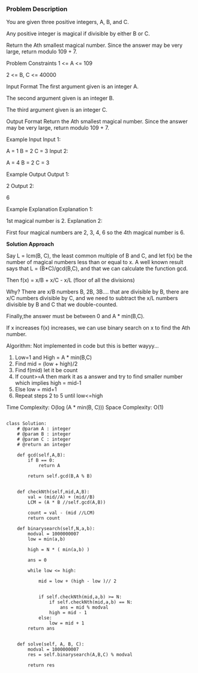 ### Problem Description

You are given three positive integers, A, B, and C.

Any positive integer is magical if divisible by either B or C.

Return the Ath smallest magical number. Since the answer may be very large, return modulo 109 + 7.



Problem Constraints
1 <= A <= 109

2 <= B, C <= 40000



Input Format
The first argument given is an integer A.

The second argument given is an integer B.

The third argument given is an integer C.



Output Format
Return the Ath smallest magical number. Since the answer may be very large, return modulo 109 + 7.



Example Input
Input 1:

 A = 1
 B = 2
 C = 3
Input 2:

 A = 4
 B = 2
 C = 3


Example Output
Output 1:

 2
Output 2:

 6


Example Explanation
Explanation 1:

 1st magical number is 2.
Explanation 2:

 First four magical numbers are 2, 3, 4, 6 so the 4th magical number is 6.

**Solution Approach**

Say L = lcm(B, C), the least common multiple of B and C, and let f(x) be the number of magical numbers less than or equal to x.
A well known result says that L = (B*C)/gcd(B,C), and that we can calculate the function gcd.

Then f(x) = x/B + x/C - x/L (floor of all the divisions)

Why? There are x/B numbers B, 2B, 3B…. that are divisible by B, there are x/C numbers divisible by C, and we need to subtract the x/L numbers divisible by B and C that we double-counted.

Finally,the answer must be between 0 and A * min(B,C).

If x increases f(x) increases, we can use binary search on x to find the Ath number.

Algorithm: Not implemented in code but this is better wayyy...
1) Low=1 and High = A * min(B,C)
2) Find mid = (low + high)/2
3) Find f(mid) let it be count
4) If count>=A then mark it as a answer and try to find smaller number which implies high = mid-1
5) Else low = mid+1
6) Repeat steps 2 to 5 until low<=high

Time Complexity: O(log (A * min(B, C)))
Space Complexity: O(1)

```

class Solution:
    # @param A : integer
    # @param B : integer
    # @param C : integer
    # @return an integer

    def gcd(self,A,B):
        if B == 0:
            return A 

        return self.gcd(B,A % B)


    def checkNth(self,mid,A,B):
        val = (mid//A) + (mid//B)
        LCM = (A * B //self.gcd(A,B))

        count = val - (mid //LCM)
        return count 

    def binarysearch(self,N,a,b):
        modval = 1000000007 
        low = min(a,b)

        high = N * ( min(a,b) )

        ans = 0

        while low <= high:
            
            mid = low + (high - low )// 2
            
            
            if self.checkNth(mid,a,b) >= N:
                if self.checkNth(mid,a,b) == N:
                    ans = mid % modval
                high = mid - 1
            else:
                low = mid + 1
        return ans 


    def solve(self, A, B, C):
        modval = 1000000007
        res = self.binarysearch(A,B,C) % modval

        return res

```
